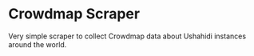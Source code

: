 Crowdmap Scraper
================

Very simple scraper to collect Crowdmap data about Ushahidi instances around the world.